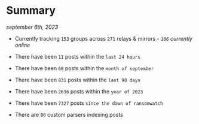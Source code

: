 
# Summary
_september 6th, 2023_

- Currently tracking `153` groups across `271` relays & mirrors - _`106` currently online_

- There have been `11` posts within the `last 24 hours`

- There have been `60` posts within the `month of september`

- There have been `831` posts within the `last 90 days`

- There have been `2636` posts within the `year of 2023`

- There have been `7327` posts `since the dawn of ransomwatch`

- There are `80` custom parsers indexing posts
